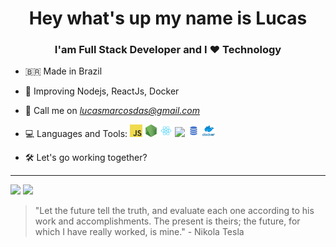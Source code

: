  <h1  align="center"> Hey what's up my name is Lucas </h1>
<h3 align="center"> I'am Full Stack Developer and I ❤️ Technology </h3>

- 🇧🇷 Made in Brazil

- 🚀 Improving Nodejs, ReactJs, Docker

- 💬 Call me on *lucasmarcosdas@gmail.com*

- 💻 Languages and Tools: 
  <code><img height="20" src="https://raw.githubusercontent.com/github/explore/80688e429a7d4ef2fca1e82350fe8e3517d3494d/topics/javascript/javascript.png"></code>
  <code><img height="20" src="https://raw.githubusercontent.com/github/explore/80688e429a7d4ef2fca1e82350fe8e3517d3494d/topics/nodejs/nodejs.png"></code> 
  <code><img height="20" src="https://raw.githubusercontent.com/github/explore/80688e429a7d4ef2fca1e82350fe8e3517d3494d/topics/react/react.png"></code>
  <code><img height="20" src="https://raw.githubusercontent.com/jmnote/z-icons/master/svg/git.svg"></code>
  <code><img height="20" src="https://raw.githubusercontent.com/github/explore/80688e429a7d4ef2fca1e82350fe8e3517d3494d/topics/sql/sql.png"></code>
  <code><img height="20" src="https://raw.githubusercontent.com/github/explore/80688e429a7d4ef2fca1e82350fe8e3517d3494d/topics/docker/docker.png"></code>

- 🛠️ Let's go working together?
<hr>
<a>
  <img src="https://github-readme-stats.vercel.app/api?username=lucasmarcosds&show_icons=true&theme=discord_old_blurple&hide_border=true" />
  <img src="https://github-readme-stats.vercel.app/api/top-langs/?username=lucasmarcosds&layout=compact&theme=discord_old_blurple&hide_border=true" />
</a>
  
  > "Let the future tell the truth, and evaluate each one according to his work and accomplishments. The present is theirs; the future, for which I have really worked, is mine." - Nikola Tesla
